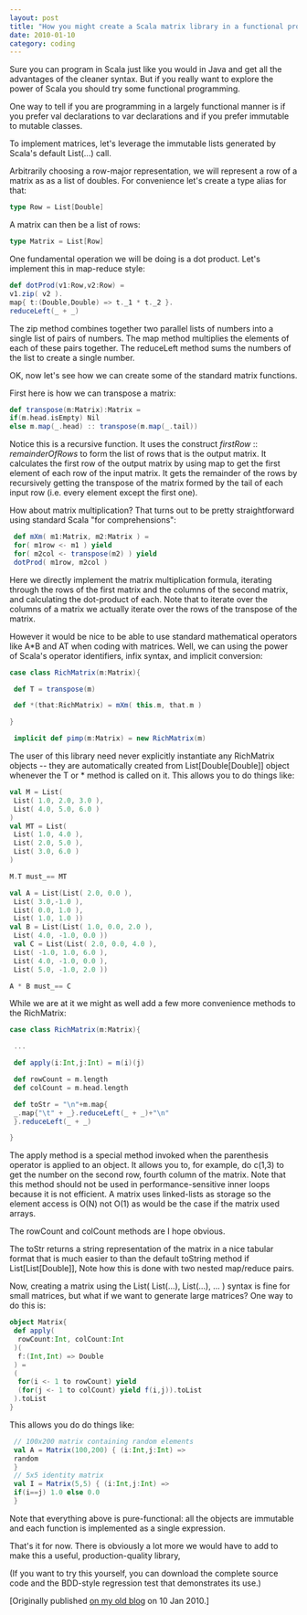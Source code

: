 ```yaml
---
layout: post
title: "How you might create a Scala matrix library in a functional programming style"
date: 2010-01-10
category: coding
---
```


Sure you can program in Scala just like you would in Java and get all the advantages of the cleaner syntax. But if you really want to explore the power of Scala you should try some functional programming.

One way to tell if you are programming in a largely functional manner is if you prefer val declarations to var declarations and if you prefer immutable to mutable classes.

To implement matrices, let's leverage the immutable lists generated by Scala's default List(...) call.

Arbitrarily choosing a row-major representation, we will represent a row of a matrix as as a list of doubles. For convenience let's create a type alias for that:

```scala
type Row = List[Double]
```

A matrix can then be a list of rows:

```scala
type Matrix = List[Row]
```

One fundamental operation we will be doing is a dot product. Let's implement this in map-reduce style:

```scala
def dotProd(v1:Row,v2:Row) = 
v1.zip( v2 ).
map{ t:(Double,Double) => t._1 * t._2 }.
reduceLeft(_ + _)
```
The zip method combines together two parallel lists of numbers into a single list of pairs of numbers. The map method multiplies the elements of each of these pairs together. The reduceLeft method sums the numbers of the list to create a single number.

OK, now let's see how we can create some of the standard matrix functions.

First here is how we can transpose a matrix:

```scala
def transpose(m:Matrix):Matrix =
if(m.head.isEmpty) Nil
else m.map(_.head) :: transpose(m.map(_.tail))
```

Notice this is a recursive function. It uses the construct _firstRow_ :: _remainderOfRows_ to form the list of rows that is the output matrix. It calculates the first row of the output matrix by using map to get the first element of each row of the input matrix. It gets the remainder of the rows by recursively getting the transpose of the matrix formed by the tail of each input row (i.e. every element except the first one).

How about matrix multiplication? That turns out to be pretty straightforward using standard Scala "for comprehensions":

```scala
 def mXm( m1:Matrix, m2:Matrix ) =
 for( m1row <- m1 ) yield
 for( m2col <- transpose(m2) ) yield
 dotProd( m1row, m2col )
```

Here we directly implement the matrix multiplication formula, iterating through the rows of the first matrix and the columns of the second matrix, and calculating the dot-product of each. Note that to iterate over the columns of a matrix we actually iterate over the rows of the transpose of the matrix.

However it would be nice to be able to use standard mathematical operators like A*B and AT when coding with matrices. Well, we can using the power of Scala's operator identifiers, infix syntax, and implicit conversion:

```scala
case class RichMatrix(m:Matrix){

 def T = transpose(m)

 def *(that:RichMatrix) = mXm( this.m, that.m )

}

 implicit def pimp(m:Matrix) = new RichMatrix(m)
```

The user of this library need never explicitly instantiate any RichMatrix objects -- they are automatically created from List[Double[Double]] object whenever the T or * method is called on it.
This allows you to do things like:

```scala
val M = List(
 List( 1.0, 2.0, 3.0 ),
 List( 4.0, 5.0, 6.0 )
)
val MT = List(
 List( 1.0, 4.0 ),
 List( 2.0, 5.0 ),
 List( 3.0, 6.0 )
)

M.T must_== MT

val A = List(List( 2.0, 0.0 ),
 List( 3.0,-1.0 ),
 List( 0.0, 1.0 ),
 List( 1.0, 1.0 ))
val B = List(List( 1.0, 0.0, 2.0 ),
 List( 4.0, -1.0, 0.0 ))
 val C = List(List( 2.0, 0.0, 4.0 ),
 List( -1.0, 1.0, 6.0 ),
 List( 4.0, -1.0, 0.0 ),
 List( 5.0, -1.0, 2.0 ))

A * B must_== C
```

While we are at it we might as well add a few more convenience methods to the RichMatrix:

```scala
case class RichMatrix(m:Matrix){

 ...

 def apply(i:Int,j:Int) = m(i)(j)

 def rowCount = m.length
 def colCount = m.head.length

 def toStr = "\n"+m.map{
 _.map{"\t" + _}.reduceLeft(_ + _)+"\n"
 }.reduceLeft(_ + _)

}
```

The apply method is a special method invoked when the parenthesis operator is applied to an object. It allows you to, for example, do c(1,3) to get the number on the second row, fourth column of the matrix. Note that this method should not be used in performance-sensitive inner loops because it is not efficient. A matrix uses linked-lists as storage so the element access is O(N) not O(1) as would be the case if the matrix used arrays.

The rowCount and colCount methods are I hope obvious.

The toStr returns a string representation of the matrix in a nice tabular format that is much easier to than the default toString method if List[List[Double]], Note how this is done with two nested map/reduce pairs.

Now, creating a matrix using the List( List(...), List(...), ... ) syntax is fine for small matrices, but what if we want to generate large matrices? One way to do this is:

```scala
object Matrix{
 def apply(
  rowCount:Int, colCount:Int
 )(
  f:(Int,Int) => Double
 ) = 
 (
  for(i <- 1 to rowCount) yield
  (for(j <- 1 to colCount) yield f(i,j)).toList
 ).toList
}
```

This allows you do do things like:

```scala
 // 100x200 matrix containing random elements
 val A = Matrix(100,200) { (i:Int,j:Int) =>
 random
 }
 // 5x5 identity matrix
 val I = Matrix(5,5) { (i:Int,j:Int) =>
 if(i==j) 1.0 else 0.0
 }
 ```

Note that everything above is pure-functional: all the objects are immutable and each function is implemented as a single expression.

That's it for now. There is obviously a lot more we would have to add to make this a useful, production-quality library,

(If you want to try this yourself, you can download the complete source code and the BDD-style regression test that demonstrates its use.)

[Originally published [on my old blog][1] on 10 Jan 2010.]

[1]: http://blog.eamonn.org/Programming/2010/01/10/how-you-might-create-a-scala-matrix-library-in-a-functional-programming-style.html